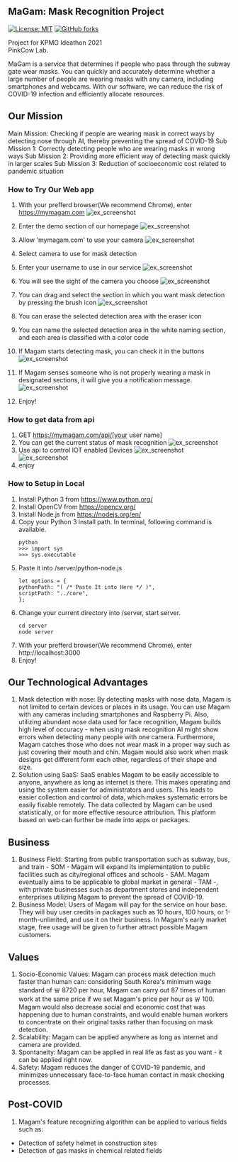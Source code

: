 ## MaGam: Mask Recognition Project

[![License: MIT](https://img.shields.io/badge/License-MIT-yellow.svg)](https://opensource.org/licenses/MIT) [![GitHub forks](https://img.shields.io/github/forks/ziinxed/kpmg_pinkcowlab)](https://github.com/ziinxed/kpmg_pinkcowlab/network)

Project for KPMG Ideathon 2021  
PinkCow Lab.

MaGam is a service that determines if people who pass through the subway gate wear masks. You can quickly and accurately determine whether a large number of people are wearing masks with any camera, including smartphones and webcams. With our software, we can reduce the risk of COVID-19 infection and efficiently allocate resources.

## Our Mission

Main Mission: Checking if people are wearing mask in correct ways by detecting nose through AI, thereby preventing the spread of COVID-19
Sub Mission 1: Correctly detecting people who are wearing masks in wrong ways
Sub Mission 2: Providing more efficient way of detecting mask quickly in larger scales
Sub Mission 3: Reduction of socioeconomic cost related to pandemic situation

### How to Try Our Web app

1. With your prefferd browser(We recommend Chrome), enter https://mymagam.com
   ![ex_screenshot](./img/step1.png)
1. Enter the demo section of our homepage
   ![ex_screenshot](./img/step2.png)
1. Allow 'mymagam.com' to use your camera
   ![ex_screenshot](./img/step3.png)
1. Select camera to use for mask detection
1. Enter your username to use in our service
   ![ex_screenshot](./img/step4.png)
1. You will see the sight of the camera you choose
   ![ex_screenshot](./img/step5.png)
1. You can drag and select the section in which you want mask detection by pressing the brush icon
   ![ex_screenshot](./img/step7.png)
1. You can erase the selected detection area with the eraser icon

1. You can name the selected detection area in the white naming section, and each area is classified with a color code

1. If Magam starts detecting mask, you can check it in the buttons
   ![ex_screenshot](./img/step8.png)
1. If Magam senses someone who is not properly wearing a mask in designated sections, it will give you a notification message.
   ![ex_screenshot](./img/step9.png)
1. Enjoy!

### How to get data from api

1. GET https://mymagam.com/api/[your user name]
1. You can get the current status of mask recognition
   ![ex_screenshot](./img/api.png)
1. Use api to control IOT enabled Devices
   ![ex_screenshot](./img/iot.png)
   ![ex_screenshot](./img/iot2.png)
1. enjoy

### How to Setup in Local

1. Install Python 3 from https://www.python.org/
1. Install OpenCV from https://opencv.org/
1. Install Node.js from https://nodejs.org/en/
1. Copy your Python 3 install path. In terminal, following command is available.
   ```
   python
   >>> import sys
   >>> sys.executable
   ```
1. Paste it into /server/python-node.js
   ```
   let options = {
   pythonPath: "( /* Paste It into Here */ )",
   scriptPath: "../core",
   };
   ```
1. Change your current directory into /server, start server.
   ```
   cd server
   node server
   ```
1. With your prefferd browser(We recommend Chrome), enter http://localhost:3000
1. Enjoy!

## Our Technological Advantages

1. Mask detection with nose: By detecting masks with nose data, Magam is not limited to certain devices or places in its usage. You can use Magam with any cameras including smartphones and Raspberry Pi. Also, utilizing abundant nose data used for face recognition, Magam builds high level of occuracy - when using mask recognition AI might show errors when detecting many people with one camera. Furthermore, Magam catches those who does not wear mask in a proper way such as just covering their mouth and chin. Magam would also work when mask designs get different form each other, regardless of their shape and size.
2. Solution using SaaS: SaaS enables Magam to be easily accessible to anyone, anywhere as long as internet is there. This makes operating and using the system easier for administrators and users. This leads to easier collection and control of data, which makes systematic errors be easily fixable remotely. The data collected by Magam can be used statistically, or for more effective resource attribution. This platform based on web can further be made into apps or packages.

## Business

1. Business Field: Starting from public transportation such as subway, bus, and train - SOM - Magam will expand its implementation to public facilities such as city/regional offices and schools - SAM. Magam eventually aims to be applicable to global market in general - TAM -, with private businesses such as department stores and independent enterprises utilizing Magam to prevent the spread of COVID-19.
1. Business Model: Users of Magam will pay for the service on hour base. They will buy user credits in packages such as 10 hours, 100 hours, or 1-month-unlimited, and use it on their business. In Magam's early market stage, free usage will be given to further attract possible Magam customers.

## Values

1. Socio-Economic Values: Magam can process mask detection much faster than human can: considering South Korea's minimum wage standard of ￦ 8720 per hour, Magam can carry out 87 times of human work at the same price if we set Magam's price per hour as ￦ 100. Magam would also decrease social and economic cost that was happening due to human constraints, and would enable human workers to concentrate on their original tasks rather than focusing on mask detection.
2. Scalability: Magam can be applied anywhere as long as internet and camera are provided.
3. Spontaneity: Magam can be applied in real life as fast as you want - it can be applied right now.
4. Safety: Magam reduces the danger of COVID-19 pandemic, and minimizes unnecessary face-to-face human contact in mask checking processes.

## Post-COVID

1. Magam's feature recognizing algorithm can be applied to various fields such as:

- Detection of safety helmet in construction sites
- Detection of gas masks in chemical related fields
